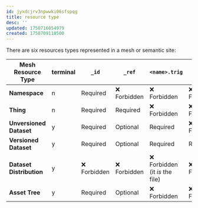 ```yaml
---
id: jyxdcjrv3npwwki06sfspqg
title: resource type
desc: ''
updated: 1750716054979
created: 1750709118500
---
```


There are six resources types represented in a mesh or semantic site:

| Mesh Resource Type       | terminal | `_id`       | `_ref`      | `<name>.trig`                   | `_v/`                      |
| ------------------------ | -------- | ----------- | ----------- | ------------------------------- | -------------------------- |
| **Namespace**            | n      |Required    | ❌ Forbidden | ❌ Forbidden                  | ❌ Forbidden                |
| **Thing**                | n      |Required    | Required     | ❌ Forbidden                   | ❌ Forbidden                |
| **Unversioned Dataset**  | y      |Required    | Optional     | Required                       | ❌ Forbidden                |
| **Versioned Dataset**    | y      |Required    | Optional     | Required                       | Required              |
| **Dataset Distribution** | y      |❌ Forbidden| ❌ Forbidden| ❌ Forbidden (it *is* the file)| ❌ Forbidden                |
| **Asset Tree**           | y      |Required    | Optional     | ❌ Forbidden                   | ❌ Forbidden                |


